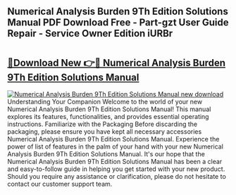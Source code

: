 ## Numerical Analysis Burden 9Th Edition Solutions Manual PDF Download Free - Part-gzt User Guide Repair - Service Owner Edition iURBr

# <h2><a href="http://bc47025.oget.top/?id=Numerical+Analysis+Burden+9Th+Edition+Solutions+Manual">🔗Download New 👉🔴 Numerical Analysis Burden 9Th Edition Solutions Manual</a></h2>

[![Numerical Analysis Burden 9Th Edition Solutions Manual new download](https://i.imgur.com/5g1atiW.png)](http://bc47025.oget.top/?id=Numerical+Analysis+Burden+9Th+Edition+Solutions+Manual)
Understanding Your Companion Welcome to the world of your new Numerical Analysis Burden 9Th Edition Solutions Manual! This manual explores its features, functionalities, and provides essential operating instructions. Familiarize with the Packaging Before discarding the packaging, please ensure you have kept all necessary accessories Numerical Analysis Burden 9Th Edition Solutions Manual. Experience the power of list of features in the palm of your hand with your new Numerical Analysis Burden 9Th Edition Solutions Manual. It's our hope that the Numerical Analysis Burden 9Th Edition Solutions Manual has been a clear and easy-to-follow guide in helping you get started with your new product. Should you require any assistance or clarification, please do not hesitate to contact our customer support team.
